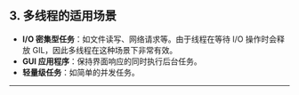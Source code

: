 ## **3. 多线程的适用场景**

- **I/O 密集型任务**：如文件读写、网络请求等。由于线程在等待 I/O 操作时会释放 GIL，因此多线程在这种场景下非常有效。
- **GUI 应用程序**：保持界面响应的同时执行后台任务。
- **轻量级任务**：如简单的并发任务。

---